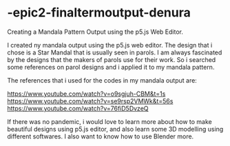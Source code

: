 # -epic2-finaltermoutput-denura
Creating a Mandala Pattern Output using the p5.js Web Editor.

I created ny mandala output using the p5.js web editor. The design that i chose is a Star Mandal that is usually seen in parols. 
I am always fascinated by the designs that the makers of parols use for their work.
So i searched some references on parol designs and i applied it to my mandala pattern. 

The references that i used for the codes in my mandala output are:

https://www.youtube.com/watch?v=o9sgjuh-CBM&t=1s
https://www.youtube.com/watch?v=se9rsp2VMWk&t=56s
https://www.youtube.com/watch?v=76fiD5DvzeQ

If there was no pandemic, i would love to learn more about how to make beautiful designs using 
p5.js editor, and also learn some 3D modelling using different softwares. I also want to know how
to use Blender more. 
